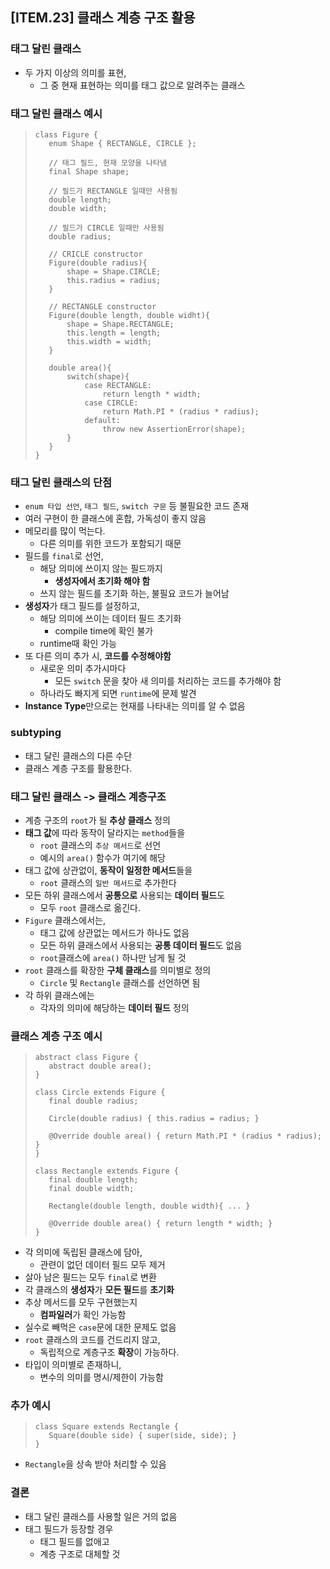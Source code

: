 ## [ITEM.23] 클래스 계층 구조 활용
### 태그 달린 클래스
- 두 가지 이상의 의미를 표현,
    - 그 중 현재 표현하는 의미를 태그 값으로 알려주는 클래스

### 태그 달린 클래스 예시
>```
>class Figure {
>    enum Shape { RECTANGLE, CIRCLE };
>
>    // 태그 필드, 현재 모양을 나타냄
>    final Shape shape;
>
>    // 필드가 RECTANGLE 일때만 사용됨
>    double length;
>    double width;
>
>    // 필드가 CIRCLE 일때만 사용됨
>    double radius;
>
>    // CRICLE constructor
>    Figure(double radius){
>        shape = Shape.CIRCLE;
>        this.radius = radius;
>    }
>
>    // RECTANGLE constructor
>    Figure(double length, double widht){
>        shape = Shape.RECTANGLE;
>        this.length = length;
>        this.width = width;
>    }
>
>    double area(){
>        switch(shape){
>            case RECTANGLE:
>                return length * width;
>            case CIRCLE:
>                return Math.PI * (radius * radius);
>            default:
>                throw new AssertionError(shape);
>        }
>    }
>}
>```

### 태그 달린 클래스의 단점
- `enum 타입 선언`, `태그 필드`, `switch 구문` 등 불필요한 코드 존재
- 여러 구현이 한 클래스에 혼합, 가독성이 좋지 않음
- 메모리를 많이 먹는다.
    - 다른 의미를 위한 코드가 포함되기 때문
- 필드를 `final`로 선언,
    - 해당 의미에 쓰이지 않는 필드까지
        - **생성자에서 초기화 해야 함**
    - 쓰지 않는 필드를 초기화 하는, 불필요 코드가 늘어남
- **생성자**가 태그 필드를 설정하고,
    - 해당 의미에 쓰이는 데이터 필드 초기화
        - compile time에 확인 불가
    - runtime때 확인 가능
- 또 다른 의미 추가 시, **코드를 수정해야함**
    - 새로운 의미 추가시마다
        - 모든 `switch` 문을 찾아 새 의미를 처리하는 코드를 추가해야 함
    - 하나라도 빠지게 되면 `runtime`에 문제 발견
- **Instance Type**만으로는 현재를 나타내는 의미를 알 수 없음

### subtyping
- 태그 달린 클래스의 다른 수단
- 클래스 계층 구조를 활용한다.

### 태그 달린 클래스 -> 클래스 계층구조
- 계층 구조의 `root`가 될 **추상 클래스** 정의
- **태그 값**에 따라 동작이 달라지는 `method`들을
    - `root` 클래스의 `추상 메서드`로 선언
    - 예시의 `area()` 함수가 여기에 해당
- 태그 값에 상관없이, **동작이 일정한 메서드**들을
    - `root` 클래스의 `일반 메서드`로 추가한다
- 모든 하위 클래스에서 **공통으로** 사용되는 **데이터 필드**도
    - 모두 `root` 클래스로 옮긴다.
- `Figure` 클래스에서는,
    - 태그 값에 상관없는 메서드가 하나도 없음
    - 모든 하위 클래스에서 사용되는 **공통 데이터 필드**도 없음
    - `root`클래스에 `area()` 하나만 남게 될 것
- `root` 클래스를 확장한 **구체 클래스**를 의미별로 정의
    - `Circle` 및 `Rectangle` 클래스를 선언하면 됨
- 각 하위 클래스에는
    - 각자의 의미에 해당하는 **데이터 필드** 정의

### 클래스 계층 구조 예시
>```
>abstract class Figure {
>    abstract double area();
>}
>
>class Circle extends Figure {
>    final double radius;
>    
>    Circle(double radius) { this.radius = radius; }
>
>    @Override double area() { return Math.PI * (radius * radius); }
>}
>
>class Rectangle extends Figure {
>    final double length;
>    final double width;
>
>    Rectangle(double length, double width){ ... }
>
>    @Override double area() { return length * width; }
>}
>```
- 각 의미에 독립된 클래스에 담아,
    - 관련이 없던 데이터 필드 모두 제거
- 살아 남은 필드는 모두 `final`로 변환
- 각 클래스의 **생성자**가 **모든 필드**를 **초기화**
- 추상 메서드를 모두 구현했는지
    - **컴파일러**가 확인 가능함
- 실수로 빼먹은 `case`문에 대한 문제도 없음
- `root` 클래스의 코드를 건드리지 않고,
    - 독립적으로 계층구조 **확장**이 가능하다.
- 타입이 의미별로 존재하니,
    - 변수의 의미를 명시/제한이 가능함

### 추가 예시
>```
>class Square extends Rectangle {
>    Square(double side) { super(side, side); }
>}
>```
- `Rectangle`을 상속 받아 처리할 수 있음

### 결론
- 태그 달린 클래스를 사용할 일은 거의 없음
- 태그 필드가 등장할 경우
    - 태그 필드를 없애고
    - 계층 구조로 대체할 것